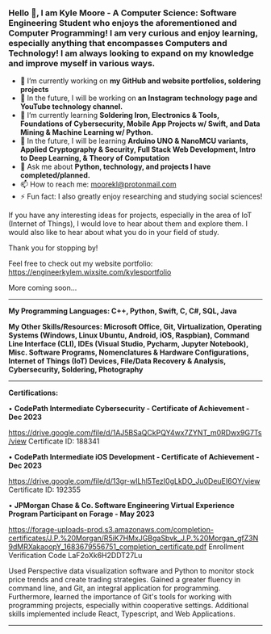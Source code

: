 ### Hello 👋, I am Kyle Moore - A Computer Science: Software Engineering Student who enjoys the aforementioned and Computer Programming! I am very curious and enjoy learning, especially anything that encompasses Computers and Technology! I am always looking to expand on my knowledge and improve myself in various ways.

- 🔭 I’m currently working on **my GitHub and website portfolios, soldering projects**
- 🌠 In the future, I will be working on **an Instagram technology page and YouTube technology channel.**
- 🌱 I’m currently learning __Soldering Iron, Electronics & Tools, Foundations of Cybersecurity, Mobile App Projects w/ Swift, and Data Mining & Machine Learning w/ Python.__
- 🚀 In the future, I will be learning **Arduino UNO & NanoMCU variants, Applied Cryptography & Security, Full Stack Web Development, Intro to Deep Learning, & Theory of Computation**
- 💬 Ask me about **Python, technology, and projects I have completed/planned.**
- 📫 How to reach me: moorekl@protonmail.com
- ⚡ Fun fact: I also greatly enjoy researching and studying social sciences!



If you have any interesting ideas for projects, especially in the area of IoT (Internet of Things), I would love to hear about them and explore them. I would also like to hear about what you do in your field of study.

Thank you for stopping by!

Feel free to check out my website portfolio: https://engineerkylem.wixsite.com/kylesportfolio

More coming soon...



----------------------------------------------------------------------------------------------------------------------------------------------------

**My Programming Languages: C++, Python, Swift, C, C#, SQL, Java**

**My Other Skills/Resources: Microsoft Office, Git, Virtualization, Operating Systems (Windows, Linux Ubuntu, Android, iOS, Raspbian), Command Line Interface (CLI), IDEs (Visual Studio, Pycharm, Jupyter Notebook), Misc. Software Programs, Nomenclatures & Hardware Configurations, Internet of Things (IoT) Devices, File/Data Recovery & Analysis, Cybersecurity, Soldering, Photography**

----------------------------------------------------------------------------------------------------------------------------------------------------

**Certifications:**

• **CodePath Intermediate Cybersecurity - Certificate of Achievement - Dec 2023**

https://drive.google.com/file/d/1AJ5BSaQCkPQY4wx7ZYNT_m0RDwx9G7Ts/view
Certificate ID: 188341

• **CodePath Intermediate iOS Development - Certificate of Achievement - Dec 2023**

https://drive.google.com/file/d/13gr-wILhl5TezI0gLkDO_Ju0DeuEI6OY/view
Certificate ID: 192355

• **JPMorgan Chase & Co. Software Engineering Virtual Experience Program Participant on Forage - May 2023**

https://forage-uploads-prod.s3.amazonaws.com/completion-certificates/J.P.%20Morgan/R5iK7HMxJGBgaSbvk_J.P.%20Morgan_gfZ3N9dMRXakaoopY_1683679556751_completion_certificate.pdf
Enrollment Verification Code LaF2oXk6H2DDT27Lu

Used Perspective data visualization software and Python to monitor stock price trends and create trading strategies. Gained a greater fluency in command line, and Git, an integral application for programming. Furthermore, learned the importance of Git's tools for working with programming projects, especially within cooperative settings. Additional skills implemented include React, Typescript, and Web Applications.

----------------------------------------------------------------------------------------------------------------------------------------------------

<!--
**KyoKyle64/KyoKyle64** is a ✨ _special_ ✨ repository because its `README.md` (this file) appears on your GitHub profile.

Here are some ideas to get you started:

- 🔭 I’m currently working on ...
- 🌱 I’m currently learning ...
- 👯 I’m looking to collaborate on ...
- 🤔 I’m looking for help with ...
- 💬 Ask me about ...
- 📫 How to reach me: ...
- 😄 Pronouns: ...
- ⚡ Fun fact: ...
-->
